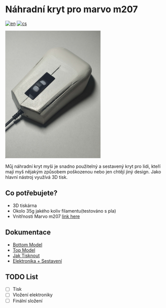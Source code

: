 # Náhradní kryt pro marvo m207
[![en](https://img.shields.io/badge/lang-en-blue)](README.md)
[![cs](https://img.shields.io/badge/lang-cs-red)](README.cs.md)

<img src="images/Main.jpg" alt="alt text" width="300">

Můj náhradní kryt myši je snadno použitelný a sestavený kryt pro lidi, kteří mají myš
nějakým způsobem poškozenou nebo jen chtějí jiný design. Jako hlavní nástroj využívá 3D tisk.
## Co potřebujete?


* 3D tiskárna
* Okolo 35g jakého koliv filamentu(testováno s pla)
* Vnitřnosti Marvo m207 [link here](https://www.datart.cz/marvo-mys-m207-2400dpi-optika-6tl-1-kolecko-dratova-usb-cerna-herni-podsvicena-m207.html?gclid=Cj0KCQjwj_ajBhCqARIsAA37s0yOHEzQcGkIXNLW-GMfn9_XcU6I3zXoe4B2Vjl9shj3v5adB2rEeUIaAsIuEALw_wcB)
## Dokumentace

* [Bottom Model](https://github.com/pslib-cz/2022-p2a-mme-pppp-PetrMachacka/blob/main/Bottom.stl)
* [Top Model](https://github.com/pslib-cz/2022-p2a-mme-pppp-PetrMachacka/blob/main/Top.stl)
* [Jak Tisknout](Print.md)
* [Elektronika + Sestavení](Electronics.md)


## TODO List 
- [ ] Tisk
- [ ] Vložení elektroniky
- [ ] Finální složení
